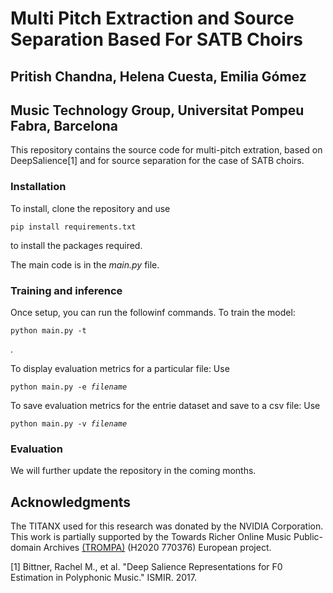<h1>Multi Pitch Extraction and Source Separation Based For SATB Choirs</h1>

<h2>Pritish Chandna, Helena Cuesta, Emilia Gómez</h2>

<h2>Music Technology Group, Universitat Pompeu Fabra, Barcelona</h2>

This repository contains the source code for multi-pitch extration, based on DeepSalience[1] and for source separation for the case of SATB choirs.

<h3>Installation</h3>
To install, clone the repository and use <pre><code>pip install requirements.txt </code></pre> to install the packages required.

 The main code is in the *main.py* file.  
 

<h3>Training and inference</h3>


Once setup, you can run the followinf commands. 
To train the model: 
<pre><code>python main.py -t</code></pre>. 
To display evaluation metrics for a particular file:
Use <pre><code>python main.py -e <i>filename</i></code></pre> 
To save evaluation metrics for the entrie dataset and save to a csv file:
Use <pre><code>python main.py -v <i>filename</i></code></pre> 

<h3>Evaluation</h3> 


 We will further update the repository in the coming months. 


<h2>Acknowledgments</h2>
The TITANX used for this research was donated by the NVIDIA Corporation. This work is partially supported by the Towards Richer Online Music Public-domain Archives <a href="https://trompamusic.eu/" rel="nofollow">(TROMPA)</a> (H2020 770376) European project.

[1] Bittner, Rachel M., et al. "Deep Salience Representations for F0 Estimation in Polyphonic Music." ISMIR. 2017.
